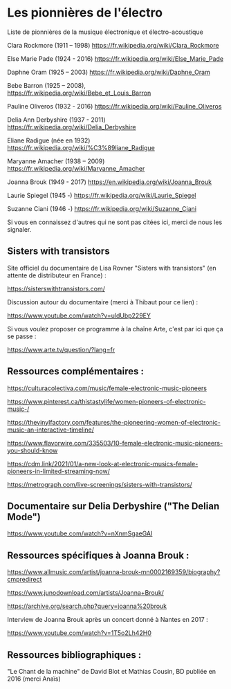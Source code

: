 # Les pionnières de l'électro

Liste de pionnières de la musique électronique et électro-acoustique 

Clara Rockmore (1911 – 1998)
https://fr.wikipedia.org/wiki/Clara_Rockmore

Else Marie Pade (1924 - 2016)
https://fr.wikipedia.org/wiki/Else_Marie_Pade

Daphne Oram (1925 – 2003)
https://fr.wikipedia.org/wiki/Daphne_Oram

Bebe Barron (1925 – 2008), 
https://fr.wikipedia.org/wiki/Bebe_et_Louis_Barron

Pauline Oliveros (1932 - 2016) 
https://fr.wikipedia.org/wiki/Pauline_Oliveros

Delia Ann Derbyshire (1937 - 2011)
https://fr.wikipedia.org/wiki/Delia_Derbyshire

Eliane Radigue (née en 1932)
https://fr.wikipedia.org/wiki/%C3%89liane_Radigue

Maryanne Amacher (1938 – 2009)
https://fr.wikipedia.org/wiki/Maryanne_Amacher

Joanna Brouk (1949 - 2017)
https://en.wikipedia.org/wiki/Joanna_Brouk
 
Laurie Spiegel (1945 -)
https://fr.wikipedia.org/wiki/Laurie_Spiegel

Suzanne Ciani (1946 -)
https://fr.wikipedia.org/wiki/Suzanne_Ciani

Si vous en connaissez d'autres qui ne sont pas citées ici, merci de nous les signaler.


## Sisters with transistors

Site officiel du documentaire de Lisa Rovner "Sisters with transistors" (en attente de distributeur en France) :

https://sisterswithtransistors.com/

Discussion autour du documentaire (merci à Thibaut pour ce lien) :

https://www.youtube.com/watch?v=uldUbp229EY

Si vous voulez proposer ce programme à la chaîne Arte, c'est par ici que ça se passe :

https://www.arte.tv/question/?lang=fr


## Ressources complémentaires :

https://culturacolectiva.com/music/female-electronic-music-pioneers

https://www.pinterest.ca/thistastylife/women-pioneers-of-electronic-music-/

https://thevinylfactory.com/features/the-pioneering-women-of-electronic-music-an-interactive-timeline/

https://www.flavorwire.com/335503/10-female-electronic-music-pioneers-you-should-know

https://cdm.link/2021/01/a-new-look-at-electronic-musics-female-pioneers-in-limited-streaming-now/

https://metrograph.com/live-screenings/sisters-with-transistors/


## Documentaire sur Delia Derbyshire ("The Delian Mode")

https://www.youtube.com/watch?v=nXnmSgaeGAI


## Ressources spécifiques à Joanna Brouk :

https://www.allmusic.com/artist/joanna-brouk-mn0002169359/biography?cmpredirect

https://www.junodownload.com/artists/Joanna+Brouk/

https://archive.org/search.php?query=joanna%20brouk

Interview de Joanna Brouk après un concert donné à Nantes en 2017 :

https://www.youtube.com/watch?v=1T5o2Lh42H0


## Ressources bibliographiques :

"Le Chant de la machine" de David Blot et Mathias Cousin, BD publiée en 2016 (merci Anaïs)


